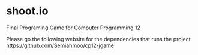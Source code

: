 # shoot.io
Final Programing Game for Computer Programming 12

Please go the following website for the dependencies that runs the project.
https://github.com/Semiahmoo/cp12-jgame
